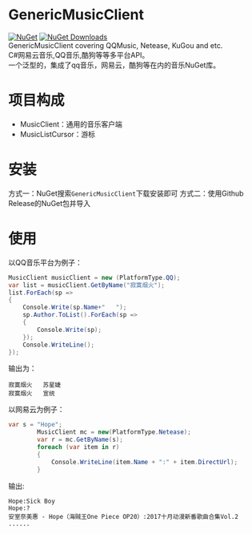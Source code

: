 # GenericMusicClient
[![NuGet](https://img.shields.io/nuget/vpre/GenericMusicClient?style=flat&label=NuGet&color=9866ca)](https://www.nuget.org/packages/GenericMusicClient/)
[![NuGet Downloads](https://img.shields.io/nuget/dt/GenericMusicClient?style=flat&label=Downloads&color=42a5f5)](https://www.nuget.org/packages/GenericMusicClient/)  
GenericMusicClient covering QQMusic, Netease, KuGou and etc.  
C#网易云音乐,QQ音乐,酷狗等等多平台API。  
一个泛型的，集成了qq音乐，网易云，酷狗等在内的音乐NuGet库。  
# 项目构成  
- MusicClient：通用的音乐客户端  
- MusicListCursor：游标  
# 安装
方式一：NuGet搜索`GenericMusicClient`下载安装即可
方式二：使用Github Release的NuGet包并导入
# 使用  
以QQ音乐平台为例子：  
```csharp  
MusicClient musicClient = new (PlatformType.QQ);
var list = musicClient.GetByName("寂寞烟火");
list.ForEach(sp =>
{
    Console.Write(sp.Name+"   ");
    sp.Author.ToList().ForEach(sp =>
    {
        Console.Write(sp);
    });
    Console.WriteLine();
});
```
输出为：
```
寂寞烟火   苏星婕
寂寞烟火   宣统
```
以网易云为例子：
```csharp
var s = "Hope";
        MusicClient mc = new(PlatformType.Netease);
        var r = mc.GetByName(s);
        foreach (var item in r)
        {
            Console.WriteLine(item.Name + ":" + item.DirectUrl);
        }
```
输出:
```
Hope:Sick Boy
Hope:?
安室奈美惠 - Hope（海贼王One Piece OP20）:2017十月动漫新番歌曲合集Vol.2
......
```
